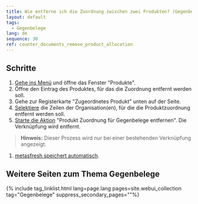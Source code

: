 ```yaml
---
title: Wie entferne ich die Zuordnung zwischen zwei Produkten? (Gegenbelege)
layout: default
tags:
  - Gegenbelege  
lang: de
sequence: 30
ref: counter_documents_remove_product_allocation
---
```


## Schritte
1. [Gehe ins Menü](Menu) und öffne das Fenster "Produkte".
1. Öffne den Eintrag des Produktes, für das die Zuordnung entfernt werden soll.
1. Gehe zur Registerkarte "Zugeordnetes Produkt" unten auf der Seite.
1. [Selektiere](AuswahlBelege) die Zeilen der Organisation(en), für die die Produktzuordnung entfernt werden soll.
1. [Starte die Aktion](AktionStarten#aktionsmenue) "Produkt Zuordnung für Gegenbelege entfernen". Die Verknüpfung wird entfernt.
 >**Hinweis:** Dieser Prozess wird nur bei einer bestehenden Verknüpfung angezeigt.

1. [metasfresh speichert automatisch](Speicheranzeige).

## Weitere Seiten zum Thema Gegenbelege

{% include tag_linklist.html lang=page.lang pages=site.webui_collection tag="Gegenbelege" suppress_secondary_pages=""%}
